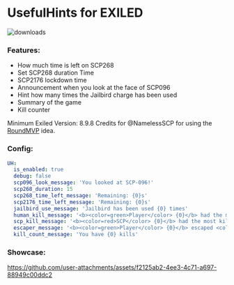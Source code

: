 # UsefulHints for EXILED

![downloads](https://img.shields.io/github/downloads/Vretu-Dev/UsefulHints/total)

### Features:
- How much time is left on SCP268
- Set SCP268 duration Time
- SCP2176 lockdown time
- Announcement when you look at the face of SCP096
- Hint how many times the Jailbird charge has been used
- Summary of the game
- Kill counter

Minimum Exiled Version: 8.9.8
Credits for @NamelessSCP for using the [RoundMVP](https://github.com/NamelessSCP/RoundMVP) idea.

### Config:

```yaml
UH:
  is_enabled: true
  debug: false
  scp096_look_message: 'You looked at SCP-096!'
  scp268_duration: 15
  scp268_time_left_message: 'Remaining: {0}s'
  scp2176_time_left_message: 'Remaining: {0}s'
  jailbird_use_message: 'Jailbird has been used {0} times'
  human_kill_message: '<b><color=green>Player</color> {0}</b> had the most kills: <b><color=yellow>{1}</color></b>'
  scp_kill_message: '<b><color=red>SCP</color> {0}</b> had the most kills: <b><color=yellow>{1}</color></b>'
  escaper_message: '<b><color=green>Player</color> {0}</b> escaped <color=yellow>first</color> from the facility</b>'
  kill_count_message: 'You have {0} kills'
```
### Showcase:
https://github.com/user-attachments/assets/f2125ab2-4ee3-4c71-a697-88949c00ddc2

